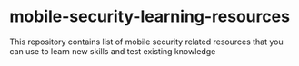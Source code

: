 # mobile-security-learning-resources
This repository contains list of mobile security related resources that you can use to learn new skills and test existing knowledge
